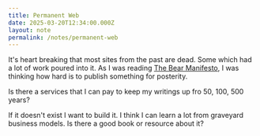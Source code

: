 ```yaml
---
title: Permanent Web
date: 2025-03-20T12:34:00.000Z
layout: note
permalink: /notes/permanent-web
---
```



It's heart breaking that most sites from the past are dead. Some which had a lot of work poured into it. As I was reading [The Bear Manifesto](https://herman.bearblog.dev/manifesto/), I was thinking how hard is to publish something for posterity.


Is there a services that I can pay to keep my writings up fro 50, 100, 500 years?


If it doesn't exist I want to build it. I think I can learn a lot from graveyard business models. Is there a good book or resource about it?

